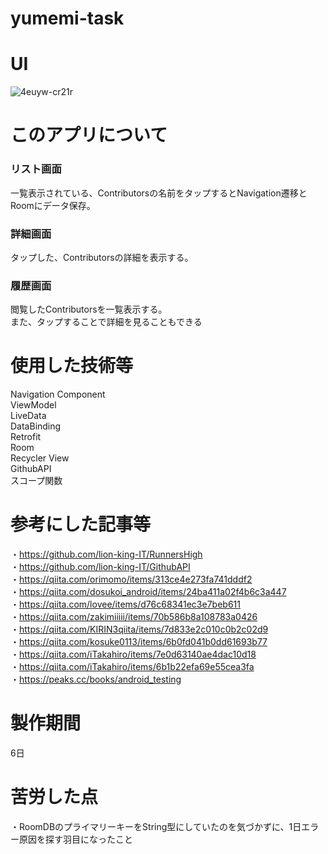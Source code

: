 # yumemi-task
# UI
![4euyw-cr21r](https://user-images.githubusercontent.com/65647834/112303114-43526100-8cdf-11eb-99db-62614d347fd8.gif)
# このアプリについて
### リスト画面  
一覧表示されている、Contributorsの名前をタップするとNavigation遷移とRoomにデータ保存。  
### 詳細画面
タップした、Contributorsの詳細を表示する。  
### 履歴画面
閲覧したContributorsを一覧表示する。  
また、タップすることで詳細を見ることもできる

# 使用した技術等
Navigation Component  
ViewModel  
LiveData  
DataBinding  
Retrofit  
Room  
Recycler View  
GithubAPI  
スコープ関数 

# 参考にした記事等 
・https://github.com/lion-king-IT/RunnersHigh  
・https://github.com/lion-king-IT/GithubAPI  
・https://qiita.com/orimomo/items/313ce4e273fa741dddf2  
・https://qiita.com/dosukoi_android/items/24ba411a02f4b6c3a447  
・https://qiita.com/lovee/items/d76c68341ec3e7beb611  
・https://qiita.com/zakimiiiii/items/70b586b8a108783a0426  
・https://qiita.com/KIRIN3qiita/items/7d833e2c010c0b2c02d9   
・https://qiita.com/kosuke0113/items/6b0fd041b0dd61693b77  
・https://qiita.com/iTakahiro/items/7e0d63140ae4dac10d18  
・https://qiita.com/iTakahiro/items/6b1b22efa69e55cea3fa  
・https://peaks.cc/books/android_testing    
# 製作期間
6日
# 苦労した点
・RoomDBのプライマリーキーをString型にしていたのを気づかずに、1日エラー原因を探す羽目になったこと

